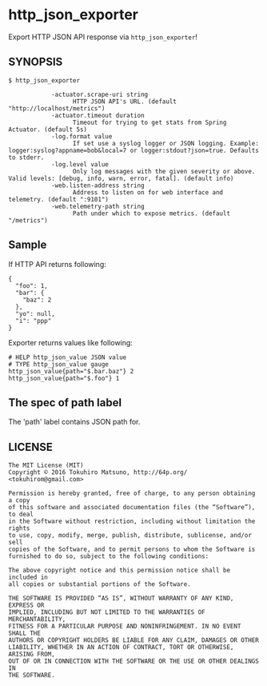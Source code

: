# http_json_exporter

Export HTTP JSON API response via `http_json_exporter`!

## SYNOPSIS

    $ http_json_exporter

                -actuator.scrape-uri string
                      HTTP JSON API's URL. (default "http://localhost/metrics")
                -actuator.timeout duration
                      Timeout for trying to get stats from Spring Actuator. (default 5s)
                -log.format value
                      If set use a syslog logger or JSON logging. Example: logger:syslog?appname=bob&local=7 or logger:stdout?json=true. Defaults to stderr.
                -log.level value
                      Only log messages with the given severity or above. Valid levels: [debug, info, warn, error, fatal]. (default info)
                -web.listen-address string
                      Address to listen on for web interface and telemetry. (default ":9101")
                -web.telemetry-path string
                      Path under which to expose metrics. (default "/metrics")

## Sample

If HTTP API returns following:

```
{
  "foo": 1,
  "bar": {
    "baz": 2
  },
  "yo": null,
  "i": "ppp"
}
```

Exporter returns values like following:

    # HELP http_json_value JSON value
    # TYPE http_json_value gauge
    http_json_value{path="$.bar.baz"} 2
    http_json_value{path="$.foo"} 1

## The spec of path label

The 'path' label contains JSON path for.

## LICENSE

    The MIT License (MIT)
    Copyright © 2016 Tokuhiro Matsuno, http://64p.org/ <tokuhirom@gmail.com>

    Permission is hereby granted, free of charge, to any person obtaining a copy
    of this software and associated documentation files (the “Software”), to deal
    in the Software without restriction, including without limitation the rights
    to use, copy, modify, merge, publish, distribute, sublicense, and/or sell
    copies of the Software, and to permit persons to whom the Software is
    furnished to do so, subject to the following conditions:

    The above copyright notice and this permission notice shall be included in
    all copies or substantial portions of the Software.

    THE SOFTWARE IS PROVIDED “AS IS”, WITHOUT WARRANTY OF ANY KIND, EXPRESS OR
    IMPLIED, INCLUDING BUT NOT LIMITED TO THE WARRANTIES OF MERCHANTABILITY,
    FITNESS FOR A PARTICULAR PURPOSE AND NONINFRINGEMENT. IN NO EVENT SHALL THE
    AUTHORS OR COPYRIGHT HOLDERS BE LIABLE FOR ANY CLAIM, DAMAGES OR OTHER
    LIABILITY, WHETHER IN AN ACTION OF CONTRACT, TORT OR OTHERWISE, ARISING FROM,
    OUT OF OR IN CONNECTION WITH THE SOFTWARE OR THE USE OR OTHER DEALINGS IN
    THE SOFTWARE.

